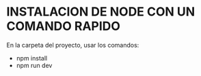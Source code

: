 # INSTALACION DE NODE CON UN COMANDO RAPIDO
En la carpeta del proyecto, usar los comandos:

 - npm install     
 - npm run dev
